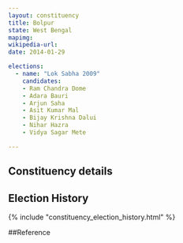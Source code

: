 ```yaml
---
layout: constituency
title: Bolpur
state: West Bengal
mapimg: 
wikipedia-url: 
date: 2014-01-29

elections: 
  - name: "Lok Sabha 2009"
    candidates: 
    - Ram Chandra Dome 
    - Adara Bauri 
    - Arjun Saha 
    - Asit Kumar Mal 
    - Bijay Krishna Dalui 
    - Nihar Hazra 
    - Vidya Sagar Mete 

---
```

## Constituency details


## Election History
{% include "constituency_election_history.html" %}

##Reference

